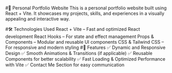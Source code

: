 #🚀 Personal Portfolio Website
This is a personal portfolio website built using React + Vite. It showcases my projects, skills, and experiences in a visually appealing and interactive way.

#🛠 Technologies Used
React + Vite – Fast and optimized React development
React Hooks – For state and effect management
Props & Components – Modular and reusable UI components
CSS & Tailwind CSS – For responsive and modern styling
#🎨 Features
✅ Dynamic and Responsive Design
✅ Smooth Animations & Transitions (if applicable)
✅ Reusable Components for better scalability
✅ Fast Loading & Optimized Performance with Vite
✅ Contact Me Section for easy communication
